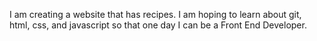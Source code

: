 I am creating a website that has recipes. I am hoping to learn about git, html, css, and javascript so that one day I can be a Front End Developer.
